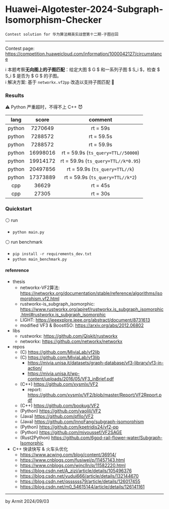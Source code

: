 # Huawei-Algotester-2024-Subgraph-Isomorphism-Checker

    Contest solution for 华为算法精英实战营第十二期-子图召回

----

Contest page: https://competition.huaweicloud.com/information/1000042127/circumstance  

ℹ 本题考察**无向图上的子图匹配**：给定大图 $ G $ 和一系列子图 $ S_i $，检查 $ S_i $ 是否为 $ G $ 的子图。  
ℹ 解决方案: 基于 `networkx.vf2pp` 改造以支持子图匹配 🎉  


### Results

⚠ Python 严重超时，不得不上 C++ 😈

| lang | score | comment |
| :-: | :-: | :-: |
| python |  7270649 | rt = 59s |
| python |  7288572 | rt = 59.5s |
| python |  7288572 | rt = 59.9s |
| python | 16998016 | rt = 59.9s (`ts_query=TTL//50000`) |
| python | 19914172 | rt = 59.9s (`ts_query=TTL//k*0.95`) |
| python | 20497856 | rt = 59.9s (`ts_query=TTL//k`) |
| python | 17373889 | rt = 59.9s (`ts_query=TTL//k*2`) |
| cpp    |    36629 | rt = 45s |
| cpp    |    27305 | rt = 30s |


### Quickstart

⚪ run

- `python main.py`

⚪ run benchmark

- `pip install -r requirements_dev.txt`
- `python main_benchmark.py`


#### refenrence

- thesis
  - networkx-VF2算法: https://networkx.org/documentation/stable/reference/algorithms/isomorphism.vf2.html
  - rustworkx-is_subgraph_isomorphic: https://www.rustworkx.org/apiref/rustworkx.is_subgraph_isomorphic.html#rustworkx.is_subgraph_isomorphic
  - LIGHT: https://ieeexplore.ieee.org/abstract/document/8731613
  - modified VF3 & BoostISO: https://arxiv.org/abs/2012.06802
- libs
  - rustworkx: https://github.com/Qiskit/rustworkx
  - networkx: https://github.com/networkx/networkx
- repos
  - (C) https://github.com/MiviaLab/vf2lib
  - (C) https://github.com/MiviaLab/vf3lib
    - https://mivia.unisa.it/datasets/graph-database/vf3-library/vf3-in-action/
    - https://mivia.unisa.it/wp-content/uploads/2016/05/VF3_inBrief.pdf
  - (C++) https://github.com/xysmlx/VF2
    - report: https://github.com/xysmlx/VF2/blob/master/Report/VF2Report.pdf
  - (C++) https://github.com/bookug/VF2
  - (Python) https://github.com/yaolili/VF2
  - (Java) https://github.com/pfllo/VF2
  - (Java) https://github.com/InnoFang/subgraph-isomorphism
  - (Python) https://github.com/kpetridis24/vf2-pp
  - (Python) https://github.com/mjyoussef/VF2SAGE
  - (Rust2Python) https://github.com/6god-rail-flower-water/Subgraph-Isomorphic
- C++ 快读快写 & 火车头优化
  - https://www.acwing.com/blog/content/36914/
  - https://www.cnblogs.com/fusiwei/p/11457143.html
  - https://www.cnblogs.com/wjnclln/p/11582220.html
  - https://blog.csdn.net/A_zjzj/article/details/105496376
  - https://blog.csdn.net/yudui666/article/details/132144670
  - https://blog.csdn.net/qssssss79/article/details/126017455
  - https://blog.csdn.net/m0_54615144/article/details/126141161

----
by Armit
2024/09/03
